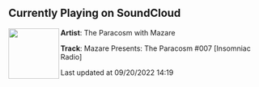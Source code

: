 ## Currently Playing on SoundCloud

[<img align="left" width="100" src="https://i1.sndcdn.com/artworks-UgEGFpV9fEaJ601y-eN6E9g-t500x500.jpg">](https://soundcloud.com/mazaretheparacosm/mazare-presents-the-paracosm-007-insomniac-radio)

**Artist**: The Paracosm with Mazare 

**Track**: Mazare Presents: The Paracosm #007 [Insomniac Radio]

Last updated at 09/20/2022 14:19
